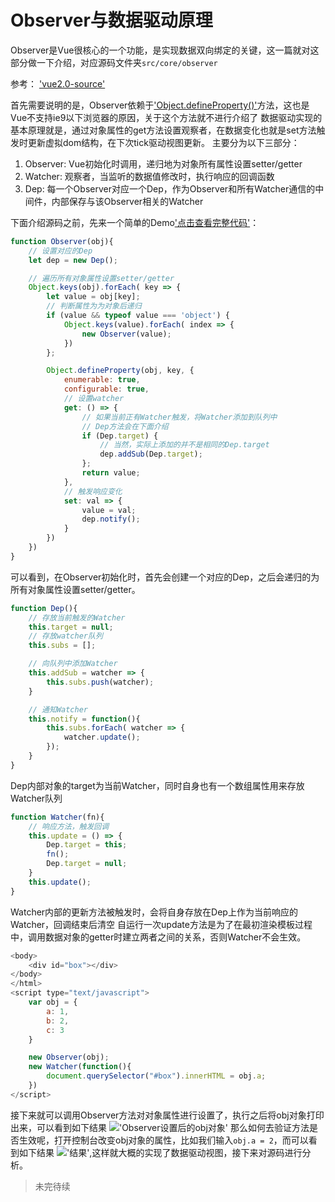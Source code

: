 # Observer与数据驱动原理
Observer是Vue很核心的一个功能，是实现数据双向绑定的关键，这一篇就对这部分做一下介绍，对应源码文件夹`src/core/observer`

参考： ['vue2.0-source'](https://github.com/liutao/vue2.0-source)

首先需要说明的是，Observer依赖于['Object.defineProperty()'](https://developer.mozilla.org/zh-CN/docs/Web/JavaScript/Reference/Global_Objects/Object/defineProperty)方法，这也是Vue不支持ie9以下浏览器的原因，关于这个方法就不进行介绍了
数据驱动实现的基本原理就是，通过对象属性的get方法设置观察者，在数据变化也就是set方法触发时更新虚拟dom结构，在下次tick驱动视图更新。
主要分为以下三部分：
1. Observer: Vue初始化时调用，递归地为对象所有属性设置setter/getter
2. Watcher: 观察者，当监听的数据值修改时，执行响应的回调函数
3. Dep: 每一个Observer对应一个Dep，作为Observer和所有Watcher通信的中间件，内部保存与该Observer相关的Watcher

下面介绍源码之前，先来一个简单的Demo['点击查看完整代码'](https://github.com/gitliyu/vue-notes/blob/master/example/observer.html)：

```javascript
function Observer(obj){
    // 设置对应的Dep
    let dep = new Dep();

    // 遍历所有对象属性设置setter/getter
    Object.keys(obj).forEach( key => {
        let value = obj[key];
        // 判断属性为为对象后递归
        if (value && typeof value === 'object') {
            Object.keys(value).forEach( index => {
                new Observer(value);
            })
        };

        Object.defineProperty(obj, key, {
            enumerable: true,  
            configurable: true,
            // 设置watcher
            get: () => {
                // 如果当前正有Watcher触发，将Watcher添加到队列中
                // Dep方法会在下面介绍
                if (Dep.target) {
                    // 当然，实际上添加的并不是相同的Dep.target
                    dep.addSub(Dep.target);
                };
                return value;
            },
            // 触发响应变化
            set: val => {
                value = val;
                dep.notify();
            }
        })
    })
}
```
可以看到，在Observer初始化时，首先会创建一个对应的Dep，之后会递归的为所有对象属性设置setter/getter。

```javascript
function Dep(){
    // 存放当前触发的Watcher
    this.target = null;
    // 存放watcher队列
    this.subs = [];

    // 向队列中添加Watcher
    this.addSub = watcher => {
        this.subs.push(watcher);
    }

    // 通知Watcher
    this.notify = function(){
        this.subs.forEach( watcher => {
            watcher.update();
        });
    }
}
```
Dep内部对象的target为当前Watcher，同时自身也有一个数组属性用来存放Watcher队列

```javascript
function Watcher(fn){
    // 响应方法，触发回调
    this.update = () => {
        Dep.target = this;
        fn();
        Dep.target = null;
    }
    this.update();
}
```
Watcher内部的更新方法被触发时，会将自身存放在Dep上作为当前响应的Watcher，回调结束后清空
自运行一次update方法是为了在最初渲染模板过程中，调用数据对象的getter时建立两者之间的关系，否则Watcher不会生效。
```javascript
<body>
    <div id="box"></div>		
</body>
</html>
<script type="text/javascript">
    var obj = {
        a: 1,
        b: 2,
        c: 3
    }

    new Observer(obj);
    new Watcher(function(){
        document.querySelector("#box").innerHTML = obj.a;
    })
</script>
```
接下来就可以调用Observer方法对对象属性进行设置了，执行之后将obj对象打印出来，可以看到如下结果
!['Observer设置后的obj对象'](https://github.com/gitliyu/vue-notes/blob/master/images/observer.png)
那么如何去验证方法是否生效呢，打开控制台改变obj对象的属性，比如我们输入`obj.a = 2`，而可以看到如下结果
!['结果'](https://github.com/gitliyu/vue-notes/blob/master/images/observer-result.png),这样就大概的实现了数据驱动视图，接下来对源码进行分析。

> 未完待续